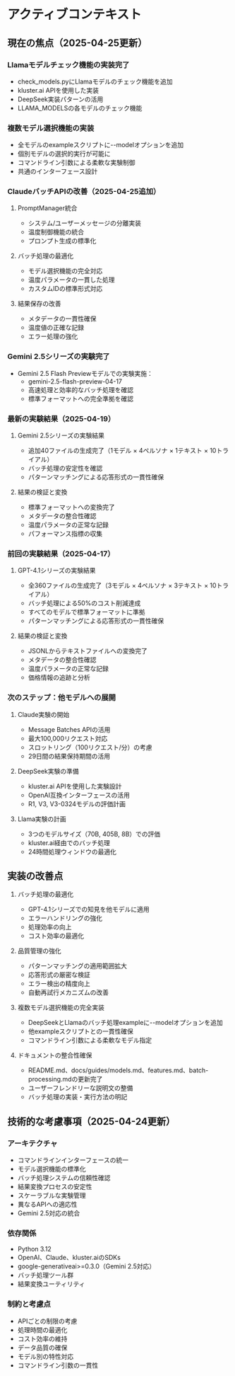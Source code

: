 # アクティブコンテキスト

## 現在の焦点（2025-04-25更新）

### Llamaモデルチェック機能の実装完了
- check_models.pyにLlamaモデルのチェック機能を追加
- kluster.ai APIを使用した実装
- DeepSeek実装パターンの活用
- LLAMA_MODELSの各モデルのチェック機能

### 複数モデル選択機能の実装
- 全モデルのexampleスクリプトに--modelオプションを追加
- 個別モデルの選択的実行が可能に
- コマンドライン引数による柔軟な実験制御
- 共通のインターフェース設計

### ClaudeバッチAPIの改善（2025-04-25追加）
1. PromptManager統合
   - システム/ユーザーメッセージの分離実装
   - 温度制御機能の統合
   - プロンプト生成の標準化

2. バッチ処理の最適化
   - モデル選択機能の完全対応
   - 温度パラメータの一貫した処理
   - カスタムIDの標準形式対応

3. 結果保存の改善
   - メタデータの一貫性確保
   - 温度値の正確な記録
   - エラー処理の強化

### Gemini 2.5シリーズの実験完了
- Gemini 2.5 Flash Previewモデルでの実験実施：
  - gemini-2.5-flash-preview-04-17
  - 高速処理と効率的なバッチ処理を確認
  - 標準フォーマットへの完全準拠を確認

### 最新の実験結果（2025-04-19）
1. Gemini 2.5シリーズの実験結果
   - 追加40ファイルの生成完了（1モデル × 4ペルソナ × 1テキスト × 10トライアル）
   - バッチ処理の安定性を確認
   - パターンマッチングによる応答形式の一貫性確保

2. 結果の検証と変換
   - 標準フォーマットへの変換完了
   - メタデータの整合性確認
   - 温度パラメータの正常な記録
   - パフォーマンス指標の収集

### 前回の実験結果（2025-04-17）
1. GPT-4.1シリーズの実験結果
   - 全360ファイルの生成完了（3モデル × 4ペルソナ × 3テキスト × 10トライアル）
   - バッチ処理による50%のコスト削減達成
   - すべてのモデルで標準フォーマットに準拠
   - パターンマッチングによる応答形式の一貫性確保

2. 結果の検証と変換
   - JSONLからテキストファイルへの変換完了
   - メタデータの整合性確認
   - 温度パラメータの正常な記録
   - 価格情報の追跡と分析

### 次のステップ：他モデルへの展開

1. Claude実験の開始
   - Message Batches APIの活用
   - 最大100,000リクエスト対応
   - スロットリング（100リクエスト/分）の考慮
   - 29日間の結果保持期間の活用

2. DeepSeek実験の準備
   - kluster.ai APIを使用した実験設計
   - OpenAI互換インターフェースの活用
   - R1, V3, V3-0324モデルの評価計画

3. Llama実験の計画
   - 3つのモデルサイズ（70B, 405B, 8B）での評価
   - kluster.ai経由でのバッチ処理
   - 24時間処理ウィンドウの最適化

## 実装の改善点

1. バッチ処理の最適化
   - GPT-4.1シリーズでの知見を他モデルに適用
   - エラーハンドリングの強化
   - 処理効率の向上
   - コスト効率の最適化

2. 品質管理の強化
   - パターンマッチングの適用範囲拡大
   - 応答形式の厳密な検証
   - エラー検出の精度向上
   - 自動再試行メカニズムの改善

3. 複数モデル選択機能の完全実装
   - DeepSeekとLlamaのバッチ処理exampleに--modelオプションを追加
   - 他exampleスクリプトとの一貫性確保
   - コマンドライン引数による柔軟なモデル指定

4. ドキュメントの整合性確保
   - README.md、docs/guides/models.md、features.md、batch-processing.mdの更新完了
   - ユーザーフレンドリーな説明文の整備
   - バッチ処理の実装・実行方法の明記

## 技術的な考慮事項（2025-04-24更新）

### アーキテクチャ
- コマンドラインインターフェースの統一
- モデル選択機能の標準化
- バッチ処理システムの信頼性確認
- 結果変換プロセスの安定性
- スケーラブルな実験管理
- 異なるAPIへの適応性
- Gemini 2.5対応の統合

### 依存関係
- Python 3.12
- OpenAI、Claude、kluster.aiのSDKs
- google-generativeai>=0.3.0（Gemini 2.5対応）
- バッチ処理ツール群
- 結果変換ユーティリティ

### 制約と考慮点
- APIごとの制限の考慮
- 処理時間の最適化
- コスト効率の維持
- データ品質の確保
- モデル別の特性対応
- コマンドライン引数の一貫性
